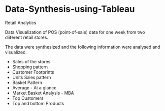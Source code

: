# Data-Synthesis-using-Tableau

Retail Analytics

Data Visualization of POS (point-of-sale) data for one week from two diiferent retail stores.

The data were synthesized and the following information were analysed and visualized.
* Sales of the stores
* Shopping pattern
* Customer Footprints
* Units Sales pattern
* Basket Pattern
* Average - At a glance
* Market Basket Analysis - MBA
* Top Customers
* Top and bottom Products
